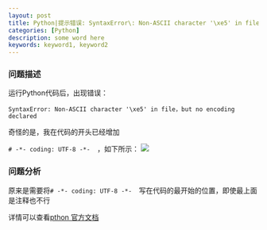 ```yaml
---
layout: post
title: Python|提示错误: SyntaxError\: Non-ASCII character '\xe5' in file
categories: [Python]
description: some word here
keywords: keyword1, keyword2
---
```


### 问题描述
运行Python代码后，出现错误：

```SyntaxError: Non-ASCII character '\xe5' in file，but no encoding declared```

奇怪的是，我在代码的开头已经增加

``` # -*- coding: UTF-8 -*-   ```，如下所示：
![](/images/2016-1-25-coding.png)

### 问题分析

原来是需要将``` # -*- coding: UTF-8 -*-   ```写在代码的最开始的位置，即使最上面是注释也不行


详情可以查看[pthon 官方文档](https://www.python.org/dev/peps/pep-0263/)


